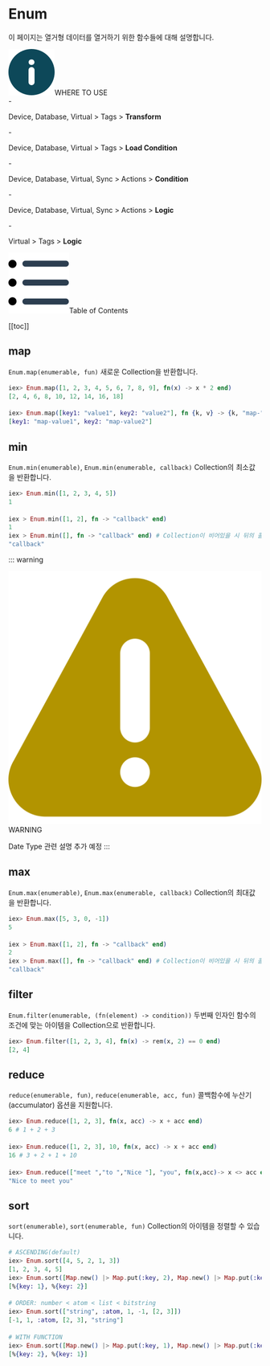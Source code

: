 # Enum
이 페이지는 열거형 데이터를 열거하기 위한 함수들에 대해 설명합니다.
<div class="info">
  <div class="info-title"><img src="../../img/icon/info.svg">WHERE TO USE</div>
  - <p>Device, Database, Virtual > Tags > <b>Transform</b></p>
  - <p>Device, Database, Virtual > Tags > <b>Load Condition</b></p>
  - <p>Device, Database, Virtual, Sync > Actions > <b>Condition</b></p>
  - <p>Device, Database, Virtual, Sync > Actions > <b>Logic</b></p>
  - <p>Virtual > Tags > <b>Logic</b></p>
</div>

<div class="toc-title"><img src="../../img/icon/list.svg">Table of Contents</div>

[[toc]]

## map
`Enum.map(enumerable, fun)` 새로운 Collection을 반환합니다.
``` elixir
iex> Enum.map([1, 2, 3, 4, 5, 6, 7, 8, 9], fn(x) -> x * 2 end)
[2, 4, 6, 8, 10, 12, 14, 16, 18]

iex> Enum.map([key1: "value1", key2: "value2"], fn {k, v} -> {k, "map-" <> v} end)
[key1: "map-value1", key2: "map-value2"]
```
## min
`Enum.min(enumerable)`, `Enum.min(enumerable, callback)` Collection의 최소값을 반환합니다.
``` elixir
iex> Enum.min([1, 2, 3, 4, 5])
1

iex > Enum.min([1, 2], fn -> "callback" end)
1
iex > Enum.min([], fn -> "callback" end) # Collection이 비어있을 시 뒤의 콜백함수가 호출됩니다.
"callback"
```
::: warning <p class="custom-block-title"><img src="../../img/icon/warning.svg">WARNING</p>
Date Type 관련 설명 추가 예정
:::

## max
`Enum.max(enumerable)`, `Enum.max(enumerable, callback)` Collection의 최대값을 반환합니다.
``` elixir
iex> Enum.max([5, 3, 0, -1])
5

iex > Enum.max([1, 2], fn -> "callback" end)
2
iex > Enum.max([], fn -> "callback" end) # Collection이 비어있을 시 뒤의 콜백함수가 호출됩니다.
"callback"
```

## filter
`Enum.filter(enumerable, (fn(element) -> condition))` 두번째 인자인 함수의 조건에 맞는 아이템을 Collection으로 반환합니다. 
``` elixir
iex> Enum.filter([1, 2, 3, 4], fn(x) -> rem(x, 2) == 0 end)
[2, 4]
```

## reduce
`reduce(enumerable, fun)`, `reduce(enumerable, acc, fun)` 콜백함수에 누산기(accumulator) 옵션을 지원합니다. 
``` elixir
iex> Enum.reduce([1, 2, 3], fn(x, acc) -> x + acc end) 
6 # 1 + 2 + 3

iex> Enum.reduce([1, 2, 3], 10, fn(x, acc) -> x + acc end)
16 # 3 + 2 + 1 + 10

iex> Enum.reduce(["meet ","to ","Nice "], "you", fn(x,acc)-> x <> acc end)
"Nice to meet you"
```

## sort
`sort(enumerable)`, `sort(enumerable, fun)` Collection의 아이템을 정렬할 수 있습니다.
``` elixir
# ASCENDING(default)
iex> Enum.sort([4, 5, 2, 1, 3])
[1, 2, 3, 4, 5]
iex> Enum.sort([Map.new() |> Map.put(:key, 2), Map.new() |> Map.put(:key, 1)])
[%{key: 1}, %{key: 2}]

# ORDER: number < atom < list < bitstring
iex> Enum.sort(["string", :atom, 1, -1, [2, 3]])
[-1, 1, :atom, [2, 3], "string"]

# WITH FUNCTION
iex> Enum.sort([Map.new() |> Map.put(:key, 1), Map.new() |> Map.put(:key, 2)], fn(x, y) -> x[:key] > y[:key] end)
[%{key: 2}, %{key: 1}]
```
